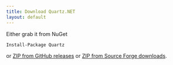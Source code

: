 ```yaml
---
title: Download Quartz.NET
layout: default
---
```


Either grab it from NuGet

```
Install-Package Quartz
```

or [ZIP from GitHub releases](https://github.com/quartznet/quartznet/releases)
or [ZIP from Source Forge downloads](http://sourceforge.net/projects/quartznet/files/quartznet/).
